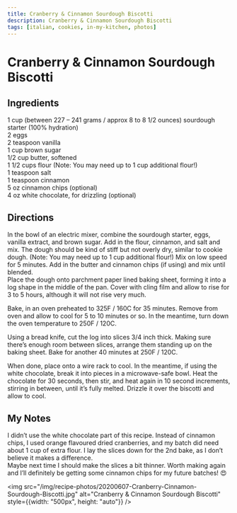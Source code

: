 ```yaml
---
title: Cranberry & Cinnamon Sourdough Biscotti
description: Cranberry & Cinnamon Sourdough Biscotti
tags: [italian, cookies, in-my-kitchen, photos]
---
```


# Cranberry & Cinnamon Sourdough Biscotti

## Ingredients
1 cup (between 227 – 241 grams / approx 8 to 8 1/2 ounces) sourdough starter (100% hydration)  
2 eggs  
2 teaspoon vanilla  
1 cup brown sugar  
1/2 cup butter, softened  
1 1/2 cups flour (Note: You may need up to 1 cup additional flour!)  
1 teaspoon salt  
1 teaspoon cinnamon  
5 oz cinnamon chips (optional)  
4 oz white chocolate, for drizzling (optional)

## Directions
In the bowl of an electric mixer, combine the sourdough starter, eggs, vanilla extract, and brown sugar. Add in the flour, cinnamon, and salt and mix. The dough should be kind of stiff but not overly dry, similar to cookie dough. (Note: You may need up to 1 cup additional flour!) Mix on low speed for 5 minutes. Add in the butter and cinnamon chips (if using) and mix until blended.  
Place the dough onto parchment paper lined baking sheet, forming it into a log shape in the middle of the pan. Cover with cling film and allow to rise for 3 to 5 hours, although it will not rise very much.

Bake, in an oven preheated to 325F / 160C for 35 minutes. Remove from oven and allow to cool for 5 to 10 minutes or so. In the meantime, turn down the oven temperature to 250F / 120C.

Using a bread knife, cut the log into slices 3/4 inch thick. Making sure there’s enough room between slices, arrange them standing up on the baking sheet. Bake for another 40 minutes at 250F / 120C.

When done, place onto a wire rack to cool. In the meantime, if using the white chocolate, break it into pieces in a microwave-safe bowl. Heat the chocolate for 30 seconds, then stir, and heat again in 10 second increments, stirring in between, until it’s fully melted. Drizzle it over the biscotti and allow to cool.

## My Notes
I didn’t use the white chocolate part of this recipe. Instead of cinnamon chips, I used orange flavoured dried cranberries, and my batch did need about 1 cup of extra flour. I lay the slices down for the 2nd bake, as I don’t believe it makes a difference.  
Maybe next time I should make the slices a bit thinner. Worth making again and I’ll definitely be getting some cinnamon chips for my future batches! 😍

<img src="/img/recipe-photos/20200607-Cranberry-Cinnamon-Sourdough-Biscotti.jpg" alt="Cranberry & Cinnamon Sourdough Biscotti" style={{width: "500px", height: "auto"}} />